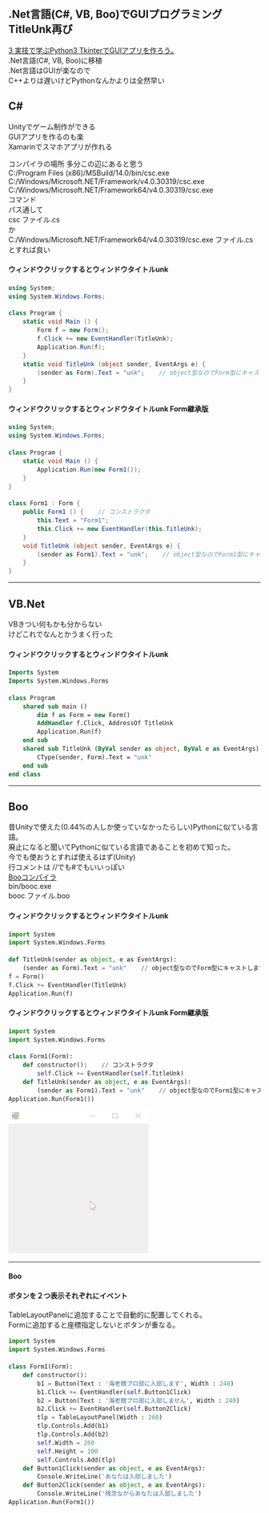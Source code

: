 ## .Net言語(C#, VB, Boo)でGUIプログラミング TitleUnk再び
[3 実技で学ぶPython3 TkinterでGUIアプリを作ろう｡](https://github.com/ebi-cp/docs/blob/master/ebi-programing-magazine/3/README.md)  
.Net言語(C#, VB, Boo)に移植  
.Net言語はGUIが楽なので  
C++よりは遅いけどPythonなんかよりは全然早い  


## C#
Unityでゲーム制作ができる  
GUIアプリを作るのも楽  
Xamarinでスマホアプリが作れる  

コンパイラの場所 多分この辺にあると思う  
C:/Program Files (x86)/MSBuild/14.0/bin/csc.exe  
C:/Windows/Microsoft.NET/Framework/v4.0.30319/csc.exe  
C:/Windows/Microsoft.NET/Framework64/v4.0.30319/csc.exe  
コマンド  
パス通して  
csc ファイル.cs  
か  
C:/Windows/Microsoft.NET/Framework64/v4.0.30319/csc.exe ファイル.cs  
とすれば良い

#### ウィンドウクリックするとウィンドウタイトルunk
```cs
using System;
using System.Windows.Forms;

class Program {
    static void Main () {
        Form f = new Form();
        f.Click += new EventHandler(TitleUnk);
        Application.Run(f);
    }
    static void TitleUnk (object sender, EventArgs e) {
        (sender as Form).Text = "unk";    // object型なのでForm型にキャストします
    }
}
```

#### ウィンドウクリックするとウィンドウタイトルunk Form継承版
```cs
using System;
using System.Windows.Forms;

class Program {
    static void Main () {
        Application.Run(new Form1());
    }
}

class Form1 : Form {
    public Form1 () {    // コンストラクタ
        this.Text = "Form1";
        this.Click += new EventHandler(this.TitleUnk);
    }
    void TitleUnk (object sender, EventArgs e) {
        (sender as Form1).Text = "unk";    // object型なのでForm1型にキャストします
    }
}
```
---
## VB.Net
VBきつい何もかも分からない  
けどこれでなんとかうまく行った  

#### ウィンドウクリックするとウィンドウタイトルunk
```vb
Imports System
Imports System.Windows.Forms

class Program
    shared sub main ()
        dim f as Form = new Form()
        AddHandler f.Click, AddressOf TitleUnk
        Application.Run(f)
    end sub
    shared sub TitleUnk (ByVal sender as object, ByVal e as EventArgs)
        CType(sender, Form).Text = "unk"
    end sub
end class
```

---

## Boo
昔Unityで使えた(0.44%の人しか使っていなかったらしい)Pythonに似ている言語。  
廃止になると聞いてPythonに似ている言語であることを初めて知った。  
今でも使おうとすれば使えるはず(Unity)  
行コメントは //でも#でもいいっぽい  
[Booコンパイラ](https://github.com/boo-lang/boo)  
bin/booc.exe  
booc ファイル.boo  

#### ウィンドウクリックするとウィンドウタイトルunk
```py
import System
import System.Windows.Forms

def TitleUnk(sender as object, e as EventArgs):
    (sender as Form).Text = "unk"    // object型なのでForm型にキャストします
f = Form()
f.Click += EventHandler(TitleUnk)
Application.Run(f)
```

#### ウィンドウクリックするとウィンドウタイトルunk Form継承版
```py
import System
import System.Windows.Forms

class Form1(Form):
    def constructor():    // コンストラクタ
        self.Click += EventHandler(self.TitleUnk)
    def TitleUnk(sender as object, e as EventArgs):
        (sender as Form1).Text = "unk"    // object型なのでForm1型にキャストします
Application.Run(Form1())
```

![Gif](https://raw.githubusercontent.com/ebi-cp/docs/master/ebi-programing-magazine/13/titleunk.gif)

---

#### Boo
#### ボタンを２つ表示それぞれにイベント  
TableLayoutPanelに追加することで自動的に配置してくれる。  
Formに追加すると座標指定しないとボタンが重なる。  
```py
import System
import System.Windows.Forms

class Form1(Form):
    def constructor():
        b1 = Button(Text : '海老競プロ部に入部します', Width : 240)
        b1.Click += EventHandler(self.Button1Click)
        b2 = Button(Text : '海老競プロ部に入部しません', Width : 240)
        b2.Click += EventHandler(self.Button2Click)
        tlp = TableLayoutPanel(Width : 260)
        tlp.Controls.Add(b1)
        tlp.Controls.Add(b2)
        self.Width = 260
        self.Height = 100
        self.Controls.Add(tlp)
    def Button1Click(sender as object, e as EventArgs):
        Console.WriteLine('あなたは入部しました')
    def Button2Click(sender as object, e as EventArgs):
        Console.WriteLine('残念ながらあなたは入部しました')
Application.Run(Form1())
```



